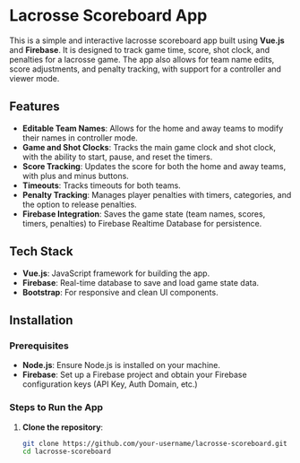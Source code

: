 # Lacrosse Scoreboard App

This is a simple and interactive lacrosse scoreboard app built using **Vue.js** and **Firebase**. It is designed to track game time, score, shot clock, and penalties for a lacrosse game. The app also allows for team name edits, score adjustments, and penalty tracking, with support for a controller and viewer mode.

## Features

- **Editable Team Names**: Allows for the home and away teams to modify their names in controller mode.
- **Game and Shot Clocks**: Tracks the main game clock and shot clock, with the ability to start, pause, and reset the timers.
- **Score Tracking**: Updates the score for both the home and away teams, with plus and minus buttons.
- **Timeouts**: Tracks timeouts for both teams.
- **Penalty Tracking**: Manages player penalties with timers, categories, and the option to release penalties.
- **Firebase Integration**: Saves the game state (team names, scores, timers, penalties) to Firebase Realtime Database for persistence.

## Tech Stack

- **Vue.js**: JavaScript framework for building the app.
- **Firebase**: Real-time database to save and load game state data.
- **Bootstrap**: For responsive and clean UI components.

## Installation

### Prerequisites

- **Node.js**: Ensure Node.js is installed on your machine.
- **Firebase**: Set up a Firebase project and obtain your Firebase configuration keys (API Key, Auth Domain, etc.)

### Steps to Run the App

1. **Clone the repository**:

   ```bash
   git clone https://github.com/your-username/lacrosse-scoreboard.git
   cd lacrosse-scoreboard
